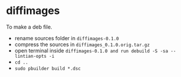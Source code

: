 diffimages
==========

To make a deb file.

* rename sources folder in `diffimages-0.1.0`
* compress the sources in `diffimages_0.1.0.orig.tar.gz`
* open terminal inside `diffimages-0.1.0 and run debuild -S -sa --lintian-opts -i`
* `cd ..`
* `sudo pbuilder build *.dsc`
